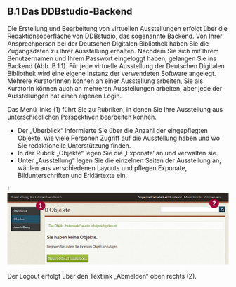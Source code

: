 ## B.1 Das DDBstudio-Backend

Die Erstellung und Bearbeitung von virtuellen Ausstellungen erfolgt über die Redaktionsoberfläche von DDBstudio, das sogenannte Backend. Von Ihrer Ansprechperson bei der Deutschen Digitalen Bibliothek haben Sie die Zugangsdaten zu Ihrer Ausstellung erhalten. Nachdem Sie sich mit Ihrem Benutzernamen und Ihrem Passwort eingeloggt haben, gelangen Sie ins Backend (Abb. B.1.1). Für jede virtuelle Ausstellung der Deutschen Digitalen Bibliothek wird eine eigene Instanz der verwendeten Software angelegt. Mehrere KuratorInnen können an einer Ausstellung arbeiten, Sie als KuratorIn können auch an mehreren Ausstellungen arbeiten, aber jede der Ausstellungen hat einen eigenen Login.

Das Menü links (<span class="red-circle">1</span>) führt Sie zu Rubriken, in denen Sie Ihre Ausstellung aus unterschiedlichen Perspektiven bearbeiten können.
* Der „Überblick“ informierte Sie über die Anzahl der eingepflegten Objekte, wie viele Personen Zugriff auf die Ausstellung haben und wo Sie redaktionelle Unterstützung finden. 
* In der Rubrik „Objekte“ legen Sie die ‚Exponate‘ an und verwalten sie.
* Unter „Ausstellung“ legen Sie die einzelnen Seiten der Ausstellung an, wählen aus verschiedenen Layouts und pflegen Exponate, Bildunterschriften und Erklärtexte ein. 

!![Abb. B.1.1 Das Backend einer neu angelegten Omeka-Installation ][B-1-1]

Der Logout erfolgt über den Textlink „Abmelden“ oben rechts (<span class="red-circle">2</span>).

[B-1-1]: img/B-1-1.jpg "Abb. B.1.1 Das Backend einer neu angelegten Omeka-Installation"
